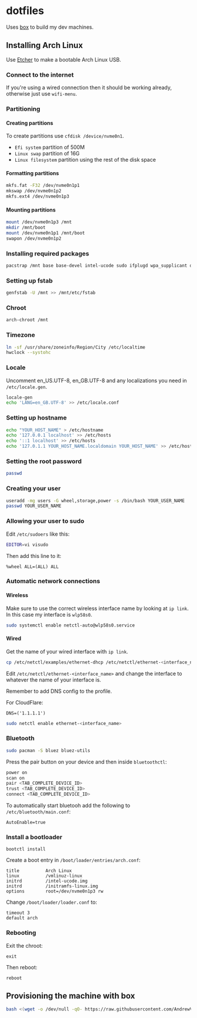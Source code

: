 # dotfiles

Uses [box](https://github.com/AndrewVos/box) to build
my dev machines.

## Installing Arch Linux

Use [Etcher](https://etcher.io/) to make a bootable Arch Linux USB.

### Connect to the internet

If you're using a wired connection then it should be working already,
otherwise just use `wifi-menu`.

### Partitioning

#### Creating partitions

To create partitions use `cfdisk /device/nvme0n1`.

- `Efi system` partition of 500M
- `Linux swap` partition of 16G
- `Linux filesystem` partition using the rest of the disk space

#### Formatting partitions

```bash
mkfs.fat -F32 /dev/nvme0n1p1
mkswap /dev/nvme0n1p2
mkfs.ext4 /dev/nvme0n1p3
```

#### Mounting partitions

```bash
mount /dev/nvme0n1p3 /mnt
mkdir /mnt/boot
mount /dev/nvme0n1p1 /mnt/boot
swapon /dev/nvme0n1p2
```

### Installing required packages

```bash
pacstrap /mnt base base-devel intel-ucode sudo ifplugd wpa_supplicant dialog iw wpa_actiond alsa-utils
```

### Setting up fstab

```bash
genfstab -U /mnt >> /mnt/etc/fstab
```

### Chroot

```bash
arch-chroot /mnt
```

### Timezone

```bash
ln -sf /usr/share/zoneinfo/Region/City /etc/localtime
hwclock --systohc
```

### Locale

Uncomment en_US.UTF-8, en_GB.UTF-8 and any localizations you need in `/etc/locale.gen`.

```bash
locale-gen
echo 'LANG=en_GB.UTF-8' >> /etc/locale.conf
```

### Setting up hostname

```bash
echo "YOUR_HOST_NAME" > /etc/hostname
echo '127.0.0.1	localhost' >> /etc/hosts
echo '::1 localhost' >> /etc/hosts
echo '127.0.1.1	YOUR_HOST_NAME.localdomain YOUR_HOST_NAME' >> /etc/hosts
```

### Setting the root password

```bash
passwd
```

### Creating your user

```bash
useradd -mg users -G wheel,storage,power -s /bin/bash YOUR_USER_NAME
passwd YOUR_USER_NAME

```

### Allowing your user to sudo

Edit `/etc/sudoers` like this:

```bash
EDITOR=vi visudo
```

Then add this line to it:

```
%wheel ALL=(ALL) ALL
```

### Automatic network connections

#### Wireless

Make sure to use the correct wireless interface name by looking at `ip link`.
In this case my interface is `wlp58s0`.

```bash
sudo systemctl enable netctl-auto@wlp58s0.service
```

#### Wired

Get the name of your wired interface with `ip link`.

```bash
cp /etc/netctl/examples/ethernet-dhcp /etc/netctl/ethernet-<interface_name>
```

Edit `/etc/netctl/ethernet-<interface_name>` and change the interface to whatever
the name of your interface is.

Remember to add DNS config to the profile.

For CloudFlare:

```
DNS=('1.1.1.1')
```

```bash
sudo netctl enable ethernet-<interface_name>
```

### Bluetooth

```bash
sudo pacman -S bluez bluez-utils
```

Press the pair button on your device and then inside `bluetoothctl`:

```bash
power on
scan on
pair <TAB_COMPLETE_DEVICE_ID>
trust <TAB_COMPLETE_DEVICE_ID>
connect <TAB_COMPLETE_DEVICE_ID>
```

To automatically start bluetooh add the following to `/etc/bluetooth/main.conf`:

```
AutoEnable=true
```

### Install a bootloader

```
bootctl install
```

Create a boot entry in `/boot/loader/entries/arch.conf`:

```
title          Arch Linux
linux          /vmlinuz-linux
initrd         /intel-ucode.img
initrd         /initramfs-linux.img
options        root=/dev/nvme0n1p3 rw
```

Change `/boot/loader/loader.conf` to:

```
timeout 3
default arch
```

### Rebooting

Exit the chroot:

`exit`

Then reboot:

`reboot`

## Provisioning the machine with box

```bash
bash <(wget -o /dev/null -qO- https://raw.githubusercontent.com/AndrewVos/dotfiles/master/box.sh)
